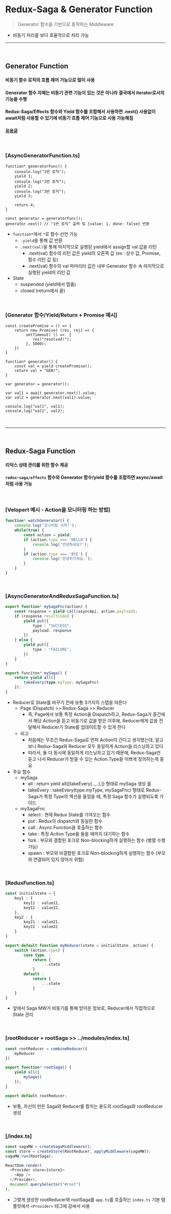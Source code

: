 # Redux-Saga & Generator Function
> Generator 함수를 기반으로 동작하는 Middleware
* 비동기 처리를 보다 효율적으로 처리 가능

<hr>
<br>

## Generator Function
#### 비동기 함수 로직의 흐름 제어 가능으로 많이 사용
#### Generator 함수 자체는 비동기 관련 기능이 있는 것은 아니라 결국에서 iterator로서의 기능을 수행
#### Redux-Saga/Effects 함수와 Yield 함수를 조합해서 사용하면 .next() 사용없이 await처럼 사용할 수 있기에 비동기 흐름 제어 기능으로 사용 가능해짐
#### [유용글](https://valuefactory.tistory.com/284)

<br>

### [AsyncGeneratorFunction.ts]

```tsx 
function* generatorFunc() {
    console.log("1번 로직");
    yield 1;
    console.log("2번 로직");
    yield 2;
    console.log("3번 로직");
    yield 3;
    
    return 4;
}

const generator = generatorFunc();
generator.next() // "1번 로직" 출력 및 {value: 1, done: false} 반환

```
* `function*`에서 `*`로 함수 선언 가능
  * `.yield`을 통해 값 반환
  * `.next(val)`을 통해 마지막으로 실행된 yield에서 assign할 val 값을 리턴
    * .next(val) 함수의 리턴 값은 yield의 오른쪽 값 (ex : 상수 값, Promise, 함수 리턴 값 등)
    * .next(val) 함수의 val 파마리터 값은 내부 Generator 함수 속 마지막으로 실행된 yield의 리턴 값
* State
  * suspended (yield에서 멈춤)
  * closed (return에서 끝)

<br>

### [Generator 함수/Yield/Return + Promise 예시]
```tsx 
const createPromise = () => {
    return new Promise( (res, rej) => { 
         setTimeout( () =>  {
            res("resolved!");
         }, 5000);
    })
}

function* generator() {
    const val = yield createPromise(); 
    return val + "GEN!";
}

var generator = generator();

var val1 = await generator.next().value;
var val2 = generator.next(val1).value;

console.log("val1", val1);
console.log("val2", val2);
```

<br>
<hr>
<br>

## Redux-Saga Function
#### 리덕스 상태 관리를 위한 함수 제공
#### `redux-saga/effects` 함수와 Generator 함수/yield 함수를 조합하면 async/await처럼 사용 가능

<br>

### [Velopert 예시 - Action을 모니터링 하는 방법]
```ts
function* watchGenerator() {
    console.log('모니터링 시작!');
    while(true) {
        const action = yield;
        if (action.type === 'HELLO') {
            console.log('안녕하세요?');
        }
        if (action.type === 'BYE') {
            console.log('안녕히가세요.');
        }
    }
}
```

<br>

### [AsyncGeneratorAndReduxSagaFunction.ts]
```ts
export function* mySagaFnc(action) {
    const response = yield call(asyncApi, action.payload);
    if (response.resultCode) {
        yield put({
            type : "SUCCESS",
            payload: response
        })
    } else {
        yield put({
            type : "FAILURE",
        })
    }
}

export funciton* mySaga() {
    return yield all([
        takeEvery(type.myType, mySagaFnc)
    ]);
}
```
* Reducer로 State를 바꾸기 전에 보통 3가지의 스탭을 따른다
  * Page (Dispatch) >> Redux-Saga >> Reducer
    * 즉, Page에서 보통 특정 Action을 Dispatch하고, Redux-Saga가 중간에서 해당 Action을 듣고 비동기로 값을 받은 이후에, Reducer에게 값을 전달해서 Reducer가 State를 업데이트할 수 있게 한다
  * 비고
    * 처음에는 무조건 Redux-Saga로 먼저 Action이 간다고 생각했는데, 알고보니 Redux-Saga와 Reducer 모두 동일하게 Action을 리스닝하고 있다
    * 따라서, 둘 다 동시에 동일하게 리스닝하고 있기 때문에, Redux-Saga만 듣고 나서 Reducer가 받을 수 있는 Action.Type을 이쁘게 정의하는게 중요
* 주요 함수
  * mySaga
      * all : return yield all([takeEvery(..,..),]) 형태로 mySaga 생성 를 
      * takeEvery : takeEvery(type.myType, mySagaFnc) 형태로 Redux-Saga가 특정 Type의 엑션을 들었을 때, 특정 Saga 함수가 실행되도록 가이드 
  * mySagaFnc 
      * select : 현재 Redux State를 가져오는 함수
      * put    : Redux의 dispatch와 동일한 함수
      * call   : Async Function을 호출하는 함수
      * take   : 특정 Aciton Type을 들을 때까지 대기하는 함수
      * fork   : 부모와 결합된 포크로 Non-blocking하게 실행하는 함수 (병렬 수행 가능)
      * spawn  : 부모와 비결합된 포크로 Non-blocking하게 실행하는 함수 (부모와 연결되어 있지 않아서 위험)

<br>

### [ReduxFunction.ts]
```ts
const initialState = {
    key1 : {
        key11 : value11,
        key12 : value12,
    },
    key2 : {
        key21 : value21,
        key22 : value22
    }
}

export default function myReducer(state = initialState, action) {
    switch (action.type) {
        case type. : 
            return {
                ...state
            }
        default : 
            return {
                ...state
            }
    }
}
```
* 앞에서 Saga MW가 비동기를 통해 받아온 정보로, Reducer에서 직접적으로 State 관리

<br>

### [rootReducer + rootSaga >> ../modules/index.ts]
```ts
const rootReducer = combineReducer({
    myReducer
})

export function* rootSaga() {
    yield all([
        mySaga()
    ]);
}

export default rootReducer;
```
* 보통, 자신이 만든 Saga와 Reducer를 합치는 용도의 rootSaga와 rootReducer 생성

<br>

### [/index.ts]
```ts
const sagaMW = createSagaMiddleware();
const store = createStore(RootReducer, applyMiddleware(sagaMW));
sagaMW.run(RootSaga);

ReactDom.render(
  <Provider store={store}>
    <App />
  </Provider>,
  document.querySelector("#root")
);
```
* 그렇게 생성한 rootReducer와 rootSaga를 `app.ts`를 호출하는 `index.ts` 기본 템플릿에서 `<Provider>` 테그에 감싸서 사용
